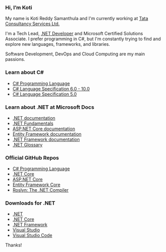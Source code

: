 ### Hi, I’m Koti

My name is Koti Reddy Samanthula and I'm currently working at [Tata Consultancy Services Ltd.](https://www.tcs.com)

I'm a Tech Lead, [.NET Developer](https://dotnet.microsoft.com) and Microsoft Certified Solutions Associate. I prefer programming in C#, but I'm constantly trying to find and explore new languages, frameworks, and libraries.

Software Development, DevOps and Cloud  Computing are my main passions.

### Learn about C#
* [C# Programming Language](https://docs.microsoft.com/en-us/dotnet/csharp)
* [C# Language Specification 6.0 - 10.0](https://docs.microsoft.com/en-us/dotnet/csharp/language-reference/language-specification)
* [C# Language Specification 5.0](https://www.microsoft.com/en-us/download/details.aspx?id=7029)

### Learn about .NET at Microsoft Docs
* [.NET documentation](https://docs.microsoft.com/en-us/dotnet)
* [.NET Fundamentals](https://docs.microsoft.com/en-us/dotnet/fundamentals)
* [ASP.NET Core documentation](https://docs.microsoft.com/en-us/aspnet/core)
* [Entity Framework documentation](https://docs.microsoft.com/en-us/ef)
* [.NET Framework documentation](https://docs.microsoft.com/en-us/dotnet/framework)
* [.NET Glossary](https://docs.microsoft.com/en-us/dotnet/standard/glossary)

### Official GitHub Repos
* [C# Programming Language](https://github.com/dotnet/csharplang)
* [.NET Core](https://github.com/dotnet/core)
* [ASP.NET Core](https://github.com/dotnet/aspnetcore)
* [Entity Framework Core](https://github.com/dotnet/efcore)
* [Roslyn: The .NET Compiler](https://github.com/dotnet/roslyn)

### Downloads for .NET
* [.NET](https://dotnet.microsoft.com/download)
* [.NET Core](https://dotnet.microsoft.com/download/dotnet)
* [.NET Framework](https://dotnet.microsoft.com/download/dotnet-framework)
* [Visual Studio](https://visualstudio.microsoft.com/downloads)
* [Visual Studio Code](https://code.visualstudio.com)

Thanks!
